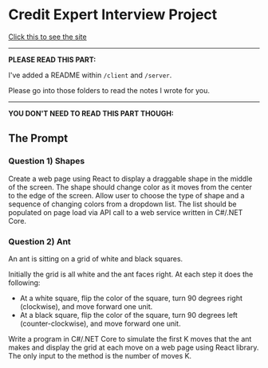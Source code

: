 # Credit Expert Interview Project

[Click this to see the site](https://simulation.pirated.technology/)

----

__PLEASE READ THIS PART:__

I've added a README within `/client` and `/server`.

Please go into those folders to read the notes I wrote for you.

----

__YOU DON'T NEED TO READ THIS PART THOUGH:__

## The Prompt

### Question 1) Shapes
Create a web page using React to display a draggable shape in the middle of the screen.  The shape should change color as it moves from the center to the edge of the screen.
Allow user to choose the type of shape and a sequence of changing colors from a dropdown list. The list should be populated on page load via API call to a web service written in C#/.NET Core.

 
### Question 2) Ant
An ant is sitting on a grid of white and black squares.

Initially the grid is all white and the ant faces right. At each step it does the following:

- At a white square, flip the color of the square, turn 90 degrees right (clockwise), and move forward one unit.
- At a black square, flip the color of the square, turn 90 degrees left (counter-clockwise), and move forward one unit.

Write a program in C#/.NET Core to simulate the first K moves that the ant makes and display the grid at each move on a web page using React library.  The only input to the method is the number of moves K.

